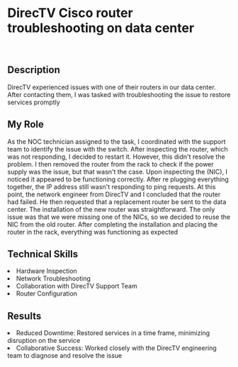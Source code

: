 # DirecTV Cisco router troubleshooting on data center
<br>
<h2>Description</h2>
DirecTV experienced issues with one of their routers in our data center. After contacting them, I was tasked with troubleshooting the issue to restore services promptly
<h2>My Role</h2>
As the NOC technician assigned to the task, I coordinated with the support team to identify the issue with the switch. After inspecting the router, which was not responding, I decided to restart it. However, this didn't resolve the problem. I then removed the router from the rack to check if the power supply was the issue, but that wasn't the case. Upon inspecting the (NIC), I noticed it appeared to be functioning correctly. After re plugging everything together, the IP address still wasn't responding to ping requests. At this point, the network engineer from DirecTV and I concluded that the router had failed. He then requested that a replacement router be sent to the data center.
The installation of the new router was straightforward. The only issue was that we were missing one of the NICs, so we decided to reuse the NIC from the old router. After completing the installation and placing the router in the rack, everything was functioning as expected
<h2>Technical Skills</h2>
<li>Hardware Inspection </li>
<li>Network Troubleshooting</li>
<li>Collaboration with DirecTV Support Team</li>
<li>Router Configuration</li>
<h2>Results</h2>
<li>Reduced Downtime: Restored services in a time frame, minimizing disruption on the service </li>
<li>Collaborative Success: Worked closely with the DirecTV engineering team to diagnose and resolve the issue</li>

